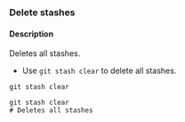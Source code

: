 ### Delete stashes

#### Description



Deletes all stashes.

- Use `git stash clear` to delete all stashes.

```shell
git stash clear
```

```shell
git stash clear
# Deletes all stashes
```
